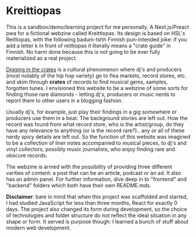 # Kreittiopas

This is a sandbox/demo/learning project for me personally. A Next.js/Preact pwa for a fictional webzine called Kreittiopas. Its design is based on HSL's Reittiopas, with the following badum-tshh Finnish pun-intended joke: if you add a letter k in front of reittiopas it literally means a "crate guide" in Finnish. No harm done because this is not going to be ever fully materialized as a real project.

[Digging in the crates](https://www.urbandictionary.com/define.php?term=Diggin%27%20in%20the%20Crates) is a cultural phenomenon where dj's and producers (most notably of the hip hop variety) go to flea markets, record stores, etc. and skim through **crates** of records to find musical gems, samples, forgotten tunes. I envisioned this website to be a webzine of some sorts for finding those rare diamonds - letting dj's, producers or music nerds to report them to other users in a blogging fashion.

Usually dj's, for example, just play their findings in a gig somewhere or producers use them in a beat. The background stories are left out. How the record was found from what record store, who is the artist/group, do they have any relevance to anything (or is the record rare?).. any or all of these nerdy spicy details are left out. So the function of this website was imagined to be a collection of liner notes accompanied to musical pieces, to dj's and vinyl collectors, possibly music journalists, who enjoy finding rare and obscure records.

The webzine is armed with the possibility of providing three different varities of content: a post that can be an article, podcast or an ad. It also has an admin panel. For further information, dive deep in to "frontend" and "backend" folders which both have their own README.mds.

**Disclaimer**: bare in mind that when this project was scaffolded and started, I had studied JavaScript for less than three months, React for exactly 0 days. The project also changed its form during development, so the choice of technologies and folder structure do not reflect the ideal situation in any shape or form. It served is purpose though: I learned a bunch of stuff about modern web development.
